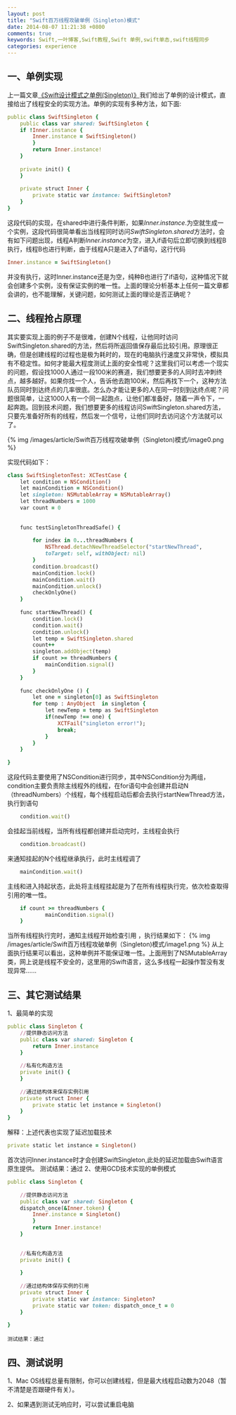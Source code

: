 ```yaml
---
layout: post
title: "Swift百万线程攻破单例（Singleton)模式"
date: 2014-08-07 11:21:38 +0800
comments: true
keywords: Swift,一叶博客,Swift教程,Swift 单例,swift单态,swift线程同步
categories: experience
---
```


## 一、单例实现
上一篇文章[《Swift设计模式之单例(Singleton)》](http://00red.com/blog/2014/07/30/swiftshe-ji-mo-shi-zhi-dan-li-singleton/)我们给出了单例的设计模式，直接给出了线程安全的实现方法。单例的实现有多种方法，如下面:

``` ruby 单例实现
public class SwiftSingleton {   
    public class var shared: SwiftSingleton {   
    if !Inner.instance {   
        Inner.instance = SwiftSingleton()   
        }   
        return Inner.instance!   
    }
    
    private init() {
    }   
       
    private struct Inner {   
        private static var instance: SwiftSingleton?   
    }   
}

```
<!-- more -->

这段代码的实现，在shared中进行条件判断，如果*Inner.instance*.为空就生成一个实例，这段代码很简单看出当线程同时访问*SwiftSingleton.shared*方法时，会有如下问题出现，线程A判断*Inner.instance*为空，进入if语句后立即切换到线程B执行，线程B也进行判断，由于线程A只是进入了if语句，这行代码
``` ruby
Inner.instance = SwiftSingleton()
```

并没有执行，这时Inner.instance还是为空，纯种B也进行了if语句，这种情况下就会创建多个实例，没有保证实例的唯一性。上面的理论分析基本上任何一篇文章都会讲的，也不能理解，关键问题，如何测试上面的理论是否正确呢？

## 二、线程抢占原理

其实要实现上面的例子不是很难，创建N个线程，让他同时访问SwiftSingleton.shared的方法，然后将所返回值保存最后比较引用。原理很正确，但是创建线程的过程也是极为耗时的，现在的电脑执行速度又非常快，模拟具有不稳定性。如何才能最大程度测试上面的安全性呢？这里我们可以考虑一个现实的问题，假设找1000人通过一段100米的赛道，我们想要更多的人同时去冲刺终点，越多越好。如果你找一个人，告诉他去跑100米，然后再找下一个，这种方法队员同时到达终点的几率很底。怎么办才能让更多的人在同一时刻到达终点呢？问题很简单，让这1000人有一个同一起跑点，让他们都准备好，随着一声令下，一起奔跑。回到技术问题，我们想要更多的线程访问SwiftSingleton.shared方法，只要先准备好所有的线程，然后发一个信号，让他们同时去访问这个方法就可以了。 

{% img /images/article/Swift百万线程攻破单例（Singleton)模式/image0.png %}

实现代码如下：

``` ruby
class SwiftSingletonTest: XCTestCase {   
    let condition = NSCondition()   
    let mainCondition = NSCondition()   
    let singleton: NSMutableArray = NSMutableArray()   
    let threadNumbers = 1000   
    var count = 0   
       
       
    func testSingletonThreadSafe() {   
           
        for index in 0...threadNumbers {   
            NSThread.detachNewThreadSelector("startNewThread", 
            toTarget: self, withObject: nil)   
        }   
        condition.broadcast()   
        mainCondition.lock()   
        mainCondition.wait()   
        mainCondition.unlock()   
        checkOnlyOne()   
    }   
       
    func startNewThread() {   
        condition.lock()   
        condition.wait()   
        condition.unlock()   
        let temp = SwiftSingleton.shared   
        count++   
        singleton.addObject(temp)   
        if count >= threadNumbers {   
            mainCondition.signal()   
        }   
    }   
       
    func checkOnlyOne () {   
        let one = singleton[0] as SwiftSingleton   
        for temp : AnyObject  in singleton {   
            let newTemp = temp as SwiftSingleton   
            if(newTemp !== one) {   
                XCTFail("singleton error!");   
                break;   
            }   
        }   
    }   
   
}
```
这段代码主要使用了NSCondition进行同步，其中NSCondition分为两组，condition主要负责除主线程外的线程，在for语句中会创建并启动N（threadNumbers）个线程，每个线程启动后都会去执行startNewThread方法，执行到语句
``` ruby
	condition.wait()
```
会挂起当前线程，当所有线程都创建并启动完时，主线程会执行
``` ruby
	condition.broadcast()
```
来通知挂起的N个线程继承执行，此时主线程调了
``` ruby
	mainCondition.wait()
```
主线和进入持起状态，此处将主线程挂起是为了在所有线程执行完，依次检查取得引用的唯一性。
``` ruby
	if count >= threadNumbers {   
            mainCondition.signal()   
	} 
```
当所有线程执行完时，通知主线程开始检查引用 ，执行结果如下：
{% img /images/article/Swift百万线程攻破单例（Singleton)模式/image1.png %}
从上面执行结果可以看出，这种单例并不能保证唯一性。上面用到了NSMutableArray类，网上说是线程不安全的，这里用的Swift语言，这么多线程一起操作暂没有发现异常......

## 三、其它测试结果
1、最简单的实现
``` ruby
public class Singleton {
    //提供静态访问方法
    public class var shared: Singleton {
        return Inner.instance
    }
    
    //私有化构造方法
    private init() {
    }
    
    //通过结构体来保存实例引用
    private struct Inner {
        private static let instance = Singleton()
    }
}
```
解释：上述代表也实现了延迟加载技术
``` ruby
private static let instance = Singleton()
```
首次访问Inner.instance时才会创建SwiftSingleton,此处的延迟加载由Swift语言原生提供。
	测试结果：通过
2、使用GCD技术实现的单例模式
``` ruby
public class Singleton {
    
    //提供静态访问方法
    public class var shared: Singleton {
    dispatch_once(&Inner.token) {
        Inner.instance = Singleton()
        }
        return Inner.instance!
    }

    
    //私有化构造方法
    private init() {
        
    }
    
    //通过结构体保存实例的引用
    private struct Inner {
        private static var instance: Singleton?
        private static var token: dispatch_once_t = 0
    }
    
}
```

	测试结果：通过

## 四、测试说明

1、Mac OS线程总量有限制，你可以创建线程，但是最大线程启动数为2048（暂不清楚是否跟硬件有关）。

2、如果遇到测试无响应时，可以尝试重启电脑

